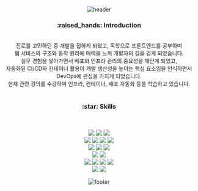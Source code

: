 <div align="center">

![header](https://capsule-render.vercel.app/api?type=waving&color=8C8C8C&height=200&section=header&fontSize=40&fontColor=ffffff&fontAlignY=35)
<h3><b>:raised_hands: Introduction</b></h3>
<br>
진로를 고민하던 중 개발을 접하게 되었고, 독학으로 프론트엔드를 공부하며
<br>
웹 서비스의 구조와 동작 원리에 매력을 느껴 개발자의 길을 걷게 되었습니다.
<br>
실무 경험을 쌓아가면서 배포와 인프라 관리의 중요성을 깨닫게 되었고,
<br>
자동화된 CI/CD와 컨테이너 활용이 개발 생산성을 높이는 핵심 요소임을 인식하면서 DevOps에 관심을 가지게 되었습니다.
<br>
현재 관련 강의를 수강하며 인프라, 컨테이너, 배포 자동화 등을 학습하고 있습니다.
<br>
<br>
<h3><b>:star: Skills</b></h3>
<br>
<br>
<img src="https://img.shields.io/badge/HTML-E34F26?style=for-the-badge&logo=html5&logoColor=white">
<img src="https://img.shields.io/badge/CSS-1572B6?style=for-the-badge&logo=css3&logoColor=white">
<img src="https://img.shields.io/badge/SCSS-ec407a?style=for-the-badge&logo=Sass&logoColor=white"><br>
<img src="https://img.shields.io/badge/JavaScript-F7DF1E?style=for-the-badge&logo=javascript&logoColor=white">
<img src="https://img.shields.io/badge/TypeScript-0d47a1?style=for-the-badge&logo=typescript&logoColor=white">
<img src="https://img.shields.io/badge/React-61DAFB?style=for-the-badge&logo=react&logoColor=white">
<img src="https://img.shields.io/badge/next.js-05427c?style=for-the-badge&logo=next.js&logoColor=white"><br>
<img src="https://img.shields.io/badge/oracle-C74634?style=for-the-badge&logo=oracledb&logoColor=white">
<img src="https://img.shields.io/badge/MySQL-4479A1?style=for-the-badge&logo=mysql&logoColor=white">
<img src="https://img.shields.io/badge/MariaDB-003545?style=for-the-badge&logo=mariadb&logoColor=white"><br>
<img src="https://img.shields.io/badge/Python-3776AB?style=for-the-badge&logo=Python&logoColor=white"/>
<img src="https://img.shields.io/badge/node.js-339933?style=for-the-badge&logo=Node.js&logoColor=white"><br>
<img src="https://img.shields.io/badge/linux-ffcc33?style=for-the-badge&logo=linux&logoColor=white">
<img src="https://img.shields.io/badge/docker-0db7ed?style=for-the-badge&logo=docker&logoColor=white">
<img src="https://img.shields.io/badge/kubernetes-326CE5?style=for-the-badge&logo=kubernetes&logoColor=white">
<img src="https://img.shields.io/badge/AWS-FF9900?style=for-the-badge&logo=amazonwebservices&logoColor=white"><br>
<img src="https://img.shields.io/badge/webstorm-38dbd8?style=for-the-badge&logo=webstorm&logoColor=white">
<img src="https://img.shields.io/badge/pycharm-21d789?style=for-the-badge&logo=pycharm&logoColor=white">

    
<br>

    
![footer](https://capsule-render.vercel.app/api?type=waving&color=8C8C8C&height=200&section=footer&fontSize=18&fontAlignY=20)
  
  <div>
